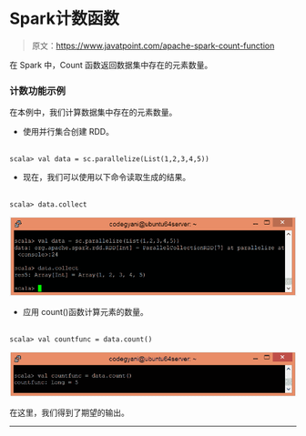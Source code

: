 # Spark计数函数

> 原文：<https://www.javatpoint.com/apache-spark-count-function>

在 Spark 中，Count 函数返回数据集中存在的元素数量。

### 计数功能示例

在本例中，我们计算数据集中存在的元素数量。

*   使用并行集合创建 RDD。

```

scala> val data = sc.parallelize(List(1,2,3,4,5))

```

*   现在，我们可以使用以下命令读取生成的结果。

```

scala> data.collect

```

![Spark Count Function](img/a793bfabc1735ae48766b4e8f277dea3.png)

*   应用 count()函数计算元素的数量。

```

scala> val countfunc = data.count()

```

![Spark Count Function](img/14136f7bd7ad0349e63bafd46e48f516.png)

在这里，我们得到了期望的输出。

* * *